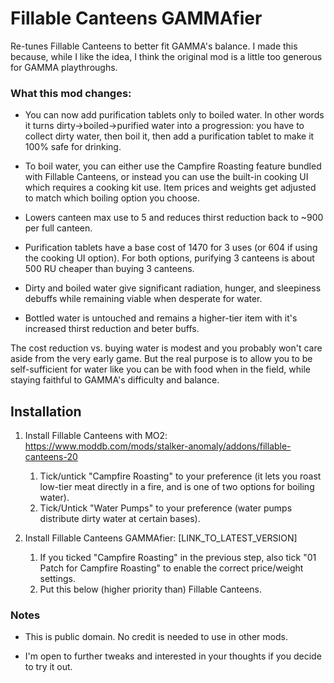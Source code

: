 # Fillable Canteens GAMMAfier

Re-tunes Fillable Canteens to better fit GAMMA's balance. I made this because, while I like the idea, I think the original mod is a little too generous for GAMMA playthroughs.

### What this mod changes:

- You can now add purification tablets only to boiled water. In other words it turns dirty->boiled->purified water into a progression: you have to collect dirty water, then boil it, then add a purification tablet to make it 100% safe for drinking.

- To boil water, you can either use the Campfire Roasting feature bundled with Fillable Canteens, or instead you can use the built-in cooking UI which requires a cooking kit use. Item prices and weights get adjusted to match which boiling option you choose.

- Lowers canteen max use to 5 and reduces thirst reduction back to ~900 per full canteen.

- Purification tablets have a base cost of 1470 for 3 uses (or 604 if using the cooking UI option). For both options, purifying 3 canteens is about 500 RU cheaper than buying 3 canteens.

- Dirty and boiled water give significant radiation, hunger, and sleepiness debuffs while remaining viable when desperate for water.

- Bottled water is untouched and remains a higher-tier item with it's increased thirst reduction and beter buffs.

The cost reduction vs. buying water is modest and you probably won't care aside from the very early game. But the real purpose is to allow you to be self-sufficient for water like you can be with food when in the field, while staying faithful to GAMMA's difficulty and balance.

## Installation
1. Install Fillable Canteens with MO2: https://www.moddb.com/mods/stalker-anomaly/addons/fillable-canteens-20
    1. Tick/untick "Campfire Roasting" to your preference (it lets you roast low-tier meat directly in a fire, and is one of two options for boiling water).
    2. Tick/Untick "Water Pumps" to your preference (water pumps distribute dirty water at certain bases).

2. Install Fillable Canteens GAMMAfier: [LINK_TO_LATEST_VERSION]
    1. If you ticked "Campfire Roasting" in the previous step, also tick "01 Patch for Campfire Roasting" to enable the correct price/weight settings.
    3. Put this below (higher priority than) Fillable Canteens.

### Notes
- This is public domain. No credit is needed to use in other mods.

- I'm open to further tweaks and interested in your thoughts if you decide to try it out.

